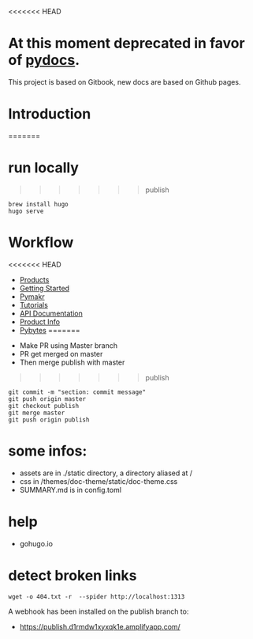 <<<<<<< HEAD
# At this moment deprecated in favor of <a target="_blank" href="https://github.com/pycom/pydocs">pydocs</a>.

This project is based on Gitbook, new docs are based on Github pages.

# Introduction
=======
# run locally
>>>>>>> publish

```
brew install hugo
hugo serve
```

# Workflow

<<<<<<< HEAD
* [Products](products.md)
* [Getting Started](getting-started/introduction.md)
* [Pymakr](pymakr-plugin/installation/)
* [Tutorials](tutorials-and-examples/introduction.md)
* [API Documentation](firmware-and-api-reference/introduction.md)
* [Product Info](product-info-datasheets/introduction.md)
* [Pybytes](pybytes/introduction.md)
=======
- Make PR using Master branch
- PR get merged on master
- Then merge publish with master
>>>>>>> publish

```
git commit -m "section: commit message"
git push origin master
git checkout publish
git merge master
git push origin publish
```

# some infos:

- assets are in ./static directory, a directory aliased at /
- css in /themes/doc-theme/static/doc-theme.css
- SUMMARY.md is in config.toml


# help

- gohugo.io


# detect broken links

```
wget -o 404.txt -r  --spider http://localhost:1313
```

A webhook has been installed on the publish branch to:
- https://publish.d1rmdw1xyxqk1e.amplifyapp.com/
